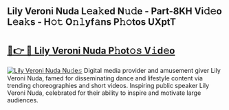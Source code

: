 ## Lily Veroni Nuda L𝚎a𝚔ed N𝚞𝚍e - Part-8KH Vi𝚍𝚎o L𝚎a𝚔s - H𝚘𝚝 O𝚗𝚕yf𝚊ns P𝚑𝚘tos UXptT

# <h2><a href="http://kf2p1m.oniu.top/?m=Lily+Veroni+Nuda">🔗👉 🔴 Lily Veroni Nuda P𝚑ot𝚘𝚜 V𝚒d𝚎o</a></h2>

[![Lily Veroni Nuda Nu𝚍e𝚜](https://i.imgur.com/0qMVB7G.gif)](http://kf2p1m.oniu.top/?m=Lily+Veroni+Nuda)
Digital media provider and amusement giver Lily Veroni Nuda, famed for disseminating dance and lifestyle content via trending choreographies and short videos. Inspiring public speaker Lily Veroni Nuda, celebrated for their ability to inspire and motivate large audiences.  
